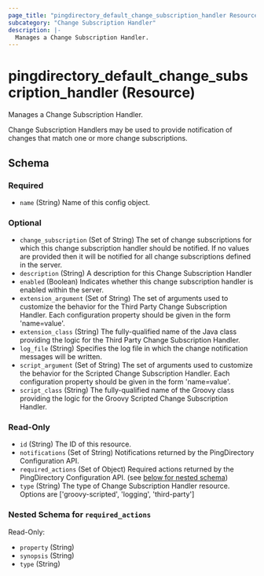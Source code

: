 ```yaml
---
page_title: "pingdirectory_default_change_subscription_handler Resource - terraform-provider-pingdirectory"
subcategory: "Change Subscription Handler"
description: |-
  Manages a Change Subscription Handler.
---
```


# pingdirectory_default_change_subscription_handler (Resource)

Manages a Change Subscription Handler.

Change Subscription Handlers may be used to provide notification of changes that match one or more change subscriptions.



<!-- schema generated by tfplugindocs -->
## Schema

### Required

- `name` (String) Name of this config object.

### Optional

- `change_subscription` (Set of String) The set of change subscriptions for which this change subscription handler should be notified. If no values are provided then it will be notified for all change subscriptions defined in the server.
- `description` (String) A description for this Change Subscription Handler
- `enabled` (Boolean) Indicates whether this change subscription handler is enabled within the server.
- `extension_argument` (Set of String) The set of arguments used to customize the behavior for the Third Party Change Subscription Handler. Each configuration property should be given in the form 'name=value'.
- `extension_class` (String) The fully-qualified name of the Java class providing the logic for the Third Party Change Subscription Handler.
- `log_file` (String) Specifies the log file in which the change notification messages will be written.
- `script_argument` (Set of String) The set of arguments used to customize the behavior for the Scripted Change Subscription Handler. Each configuration property should be given in the form 'name=value'.
- `script_class` (String) The fully-qualified name of the Groovy class providing the logic for the Groovy Scripted Change Subscription Handler.

### Read-Only

- `id` (String) The ID of this resource.
- `notifications` (Set of String) Notifications returned by the PingDirectory Configuration API.
- `required_actions` (Set of Object) Required actions returned by the PingDirectory Configuration API. (see [below for nested schema](#nestedatt--required_actions))
- `type` (String) The type of Change Subscription Handler resource. Options are ['groovy-scripted', 'logging', 'third-party']

<a id="nestedatt--required_actions"></a>
### Nested Schema for `required_actions`

Read-Only:

- `property` (String)
- `synopsis` (String)
- `type` (String)




